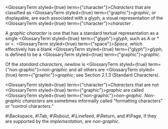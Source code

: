  



<GlossaryTerm styled={true} term={"character"}><i>Characters</i></GlossaryTerm> that are classified as <GlossaryTerm styled={true} term={"graphic"}><i>graphic</i></GlossaryTerm>, or displayable, are each associated with a glyph, a visual representation of the <GlossaryTerm styled={true} term={"character"}><i>character</i></GlossaryTerm> . 



A *graphic character* is one that has a standard textual representation as a single <GlossaryTerm styled={true} term={"glyph"}><i>glyph</i></GlossaryTerm>, such as A or \* or =. <GlossaryTerm styled={true} term={"space"}><i>Space</i></GlossaryTerm>, which effectively has a blank <GlossaryTerm styled={true} term={"glyph"}><i>glyph</i></GlossaryTerm>, is defined to be a <GlossaryTerm styled={true} term={"graphic"}><i>graphic</i></GlossaryTerm>. 



Of the *standard characters*, *newline* is <GlossaryTerm styled={true} term={"non-graphic"}><i>non-graphic</i></GlossaryTerm> and all others are <GlossaryTerm styled={true} term={"graphic"}><i>graphic</i></GlossaryTerm>; see Section 2.1.3 (Standard Characters). 



<GlossaryTerm styled={true} term={"character"}><i>Characters</i></GlossaryTerm> that are not <GlossaryTerm styled={true} term={"graphic"}><i>graphic</i></GlossaryTerm> are called <GlossaryTerm styled={true} term={"non-graphic"}><i>non-graphic</i></GlossaryTerm>. *Non-graphic characters* are sometimes informally called “formatting characters” or “control characters.” 



#\Backspace, #\Tab, #\Rubout, #\Linefeed, #\Return, and #\Page, if they are supported by the *implementation*, are *non-graphic*. 



